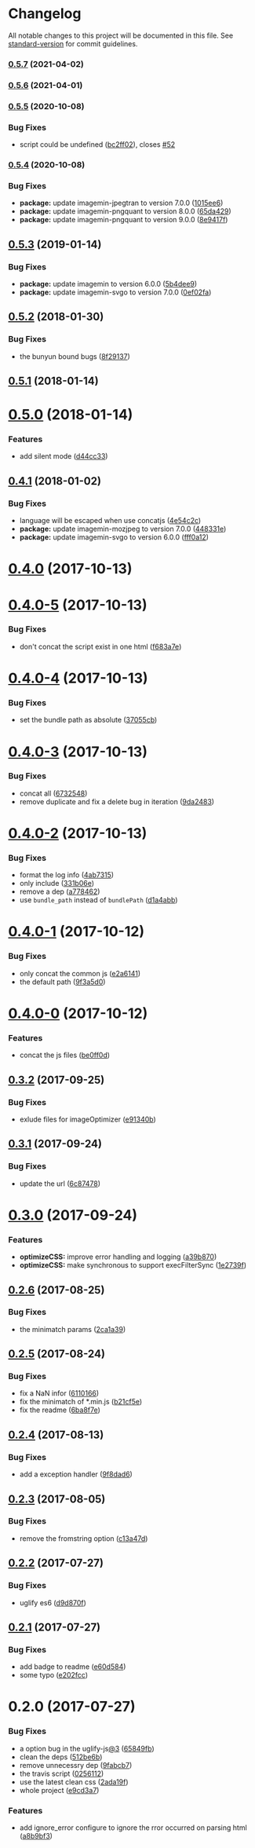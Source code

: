 # Changelog

All notable changes to this project will be documented in this file. See [standard-version](https://github.com/conventional-changelog/standard-version) for commit guidelines.

### [0.5.7](https://github.com/chenzhutian/hexo-all-minifier/compare/v0.5.6...v0.5.7) (2021-04-02)

### [0.5.6](https://github.com/chenzhutian/hexo-all-minifier/compare/v0.5.5...v0.5.6) (2021-04-01)

### [0.5.5](https://github.com/chenzhutian/hexo-all-minifier/compare/v0.5.4...v0.5.5) (2020-10-08)


### Bug Fixes

* script could be undefined ([bc2ff02](https://github.com/chenzhutian/hexo-all-minifier/commit/bc2ff02f7f11e97bf3f55a49fbc758550515b26e)), closes [#52](https://github.com/chenzhutian/hexo-all-minifier/issues/52)

### [0.5.4](https://github.com/chenzhutian/hexo-all-minifier/compare/v0.5.3...v0.5.4) (2020-10-08)


### Bug Fixes

* **package:** update imagemin-jpegtran to version 7.0.0 ([1015ee6](https://github.com/chenzhutian/hexo-all-minifier/commit/1015ee696931387454558e8dd5d9de104de25b02))
* **package:** update imagemin-pngquant to version 8.0.0 ([65da429](https://github.com/chenzhutian/hexo-all-minifier/commit/65da4292e6a707a32e97c04d8297fca0fe7acfbe))
* **package:** update imagemin-pngquant to version 9.0.0 ([8e9417f](https://github.com/chenzhutian/hexo-all-minifier/commit/8e9417f2c6fe4b6b8f8ea4216ec970d9a48d5439))

<a name="0.5.3"></a>
## [0.5.3](https://github.com/chenzhutian/hexo-all-minifier/compare/v0.5.2...v0.5.3) (2019-01-14)


### Bug Fixes

* **package:** update imagemin to version 6.0.0 ([5b4dee9](https://github.com/chenzhutian/hexo-all-minifier/commit/5b4dee9))
* **package:** update imagemin-svgo to version 7.0.0 ([0ef02fa](https://github.com/chenzhutian/hexo-all-minifier/commit/0ef02fa))



<a name="0.5.2"></a>
## [0.5.2](https://github.com/chenzhutian/hexo-all-minifier/compare/v0.5.1...v0.5.2) (2018-01-30)


### Bug Fixes

* the bunyun bound bugs ([8f29137](https://github.com/chenzhutian/hexo-all-minifier/commit/8f29137))



<a name="0.5.1"></a>
## [0.5.1](https://github.com/chenzhutian/hexo-all-minifier/compare/v0.5.0...v0.5.1) (2018-01-14)



<a name="0.5.0"></a>
# [0.5.0](https://github.com/chenzhutian/hexo-all-minifier/compare/v0.4.1...v0.5.0) (2018-01-14)


### Features

* add silent mode ([d44cc33](https://github.com/chenzhutian/hexo-all-minifier/commit/d44cc33))



<a name="0.4.1"></a>
## [0.4.1](https://github.com/chenzhutian/hexo-all-minifier/compare/v0.4.0...v0.4.1) (2018-01-02)


### Bug Fixes

* language will be escaped when use concatjs ([4e54c2c](https://github.com/chenzhutian/hexo-all-minifier/commit/4e54c2c))
* **package:** update imagemin-mozjpeg to version 7.0.0 ([448331e](https://github.com/chenzhutian/hexo-all-minifier/commit/448331e))
* **package:** update imagemin-svgo to version 6.0.0 ([fff0a12](https://github.com/chenzhutian/hexo-all-minifier/commit/fff0a12))



<a name="0.4.0"></a>
# [0.4.0](https://github.com/chenzhutian/hexo-all-minifier/compare/v0.4.0-5...v0.4.0) (2017-10-13)



<a name="0.4.0-5"></a>
# [0.4.0-5](https://github.com/chenzhutian/hexo-all-minifier/compare/v0.4.0-4...v0.4.0-5) (2017-10-13)


### Bug Fixes

* don't concat the script exist in one html ([f683a7e](https://github.com/chenzhutian/hexo-all-minifier/commit/f683a7e))



<a name="0.4.0-4"></a>
# [0.4.0-4](https://github.com/chenzhutian/hexo-all-minifier/compare/v0.4.0-3...v0.4.0-4) (2017-10-13)


### Bug Fixes

* set the bundle path as absolute ([37055cb](https://github.com/chenzhutian/hexo-all-minifier/commit/37055cb))



<a name="0.4.0-3"></a>
# [0.4.0-3](https://github.com/chenzhutian/hexo-all-minifier/compare/v0.4.0-2...v0.4.0-3) (2017-10-13)


### Bug Fixes

* concat all ([6732548](https://github.com/chenzhutian/hexo-all-minifier/commit/6732548))
* remove duplicate and fix a delete bug in iteration ([9da2483](https://github.com/chenzhutian/hexo-all-minifier/commit/9da2483))



<a name="0.4.0-2"></a>
# [0.4.0-2](https://github.com/chenzhutian/hexo-all-minifier/compare/v0.4.0-1...v0.4.0-2) (2017-10-13)


### Bug Fixes

* format the log info ([4ab7315](https://github.com/chenzhutian/hexo-all-minifier/commit/4ab7315))
* only include ([331b06e](https://github.com/chenzhutian/hexo-all-minifier/commit/331b06e))
* remove a dep ([a778462](https://github.com/chenzhutian/hexo-all-minifier/commit/a778462))
* use `bundle_path` instead of `bundlePath` ([d1a4abb](https://github.com/chenzhutian/hexo-all-minifier/commit/d1a4abb))



<a name="0.4.0-1"></a>
# [0.4.0-1](https://github.com/chenzhutian/hexo-all-minifier/compare/v0.4.0-0...v0.4.0-1) (2017-10-12)


### Bug Fixes

* only concat the common js ([e2a6141](https://github.com/chenzhutian/hexo-all-minifier/commit/e2a6141))
* the default path ([9f3a5d0](https://github.com/chenzhutian/hexo-all-minifier/commit/9f3a5d0))



<a name="0.4.0-0"></a>
# [0.4.0-0](https://github.com/chenzhutian/hexo-all-minifier/compare/v0.3.2...v0.4.0-0) (2017-10-12)


### Features

* concat the js files ([be0ff0d](https://github.com/chenzhutian/hexo-all-minifier/commit/be0ff0d))



<a name="0.3.2"></a>
## [0.3.2](https://github.com/chenzhutian/hexo-all-minifier/compare/v0.3.1...v0.3.2) (2017-09-25)


### Bug Fixes

* exlude files for imageOptimizer ([e91340b](https://github.com/chenzhutian/hexo-all-minifier/commit/e91340b))



<a name="0.3.1"></a>
## [0.3.1](https://github.com/chenzhutian/hexo-all-minifier/compare/v0.3.0...v0.3.1) (2017-09-24)


### Bug Fixes

* update the url ([6c87478](https://github.com/chenzhutian/hexo-all-minifier/commit/6c87478))



<a name="0.3.0"></a>
# [0.3.0](https://github.com/unhealthy/hexo-all-minifier/compare/v0.2.6...v0.3.0) (2017-09-24)


### Features

* **optimizeCSS:** improve error handling and logging ([a39b870](https://github.com/unhealthy/hexo-all-minifier/commit/a39b870))
* **optimizeCSS:** make synchronous to support execFilterSync ([1e2739f](https://github.com/unhealthy/hexo-all-minifier/commit/1e2739f))



<a name="0.2.6"></a>
## [0.2.6](https://github.com/unhealthy/hexo-all-minifier/compare/v0.2.5...v0.2.6) (2017-08-25)


### Bug Fixes

* the minimatch params ([2ca1a39](https://github.com/unhealthy/hexo-all-minifier/commit/2ca1a39))



<a name="0.2.5"></a>
## [0.2.5](https://github.com/unhealthy/hexo-all-minifier/compare/v0.2.4...v0.2.5) (2017-08-24)


### Bug Fixes

* fix a NaN infor ([6110166](https://github.com/unhealthy/hexo-all-minifier/commit/6110166))
* fix the minimatch of *.min.js ([b21cf5e](https://github.com/unhealthy/hexo-all-minifier/commit/b21cf5e))
* fix the readme ([6ba8f7e](https://github.com/unhealthy/hexo-all-minifier/commit/6ba8f7e))



<a name="0.2.4"></a>
## [0.2.4](https://github.com/unhealthy/hexo-all-minifier/compare/v0.2.3...v0.2.4) (2017-08-13)


### Bug Fixes

* add a exception handler ([9f8dad6](https://github.com/unhealthy/hexo-all-minifier/commit/9f8dad6))



<a name="0.2.3"></a>
## [0.2.3](https://github.com/unhealthy/hexo-all-minifier/compare/v0.2.2...v0.2.3) (2017-08-05)


### Bug Fixes

* remove the fromstring option ([c13a47d](https://github.com/unhealthy/hexo-all-minifier/commit/c13a47d))



<a name="0.2.2"></a>
## [0.2.2](https://github.com/unhealthy/hexo-all-minifier/compare/v0.2.1...v0.2.2) (2017-07-27)


### Bug Fixes

* uglify es6 ([d9d870f](https://github.com/unhealthy/hexo-all-minifier/commit/d9d870f))



<a name="0.2.1"></a>
## [0.2.1](https://github.com/unhealthy/hexo-all-minifier/compare/v0.2.0...v0.2.1) (2017-07-27)


### Bug Fixes

* add badge to readme ([e60d584](https://github.com/unhealthy/hexo-all-minifier/commit/e60d584))
* some typo ([e202fcc](https://github.com/unhealthy/hexo-all-minifier/commit/e202fcc))



<a name="0.2.0"></a>
# 0.2.0 (2017-07-27)


### Bug Fixes

* a option bug in the uglify-js[@3](https://github.com/3) ([65849fb](https://github.com/unhealthy/hexo-all-minifier/commit/65849fb))
* clean the deps ([512be6b](https://github.com/unhealthy/hexo-all-minifier/commit/512be6b))
* remove unnecessry dep ([9fabcb7](https://github.com/unhealthy/hexo-all-minifier/commit/9fabcb7))
* the travis script ([0256112](https://github.com/unhealthy/hexo-all-minifier/commit/0256112))
* use the latest clean css ([2ada19f](https://github.com/unhealthy/hexo-all-minifier/commit/2ada19f))
* whole project ([e9cd3a7](https://github.com/unhealthy/hexo-all-minifier/commit/e9cd3a7))


### Features

* add ignore_error configure to ignore the rror occurred on parsing html ([a8b9bf3](https://github.com/unhealthy/hexo-all-minifier/commit/a8b9bf3))
